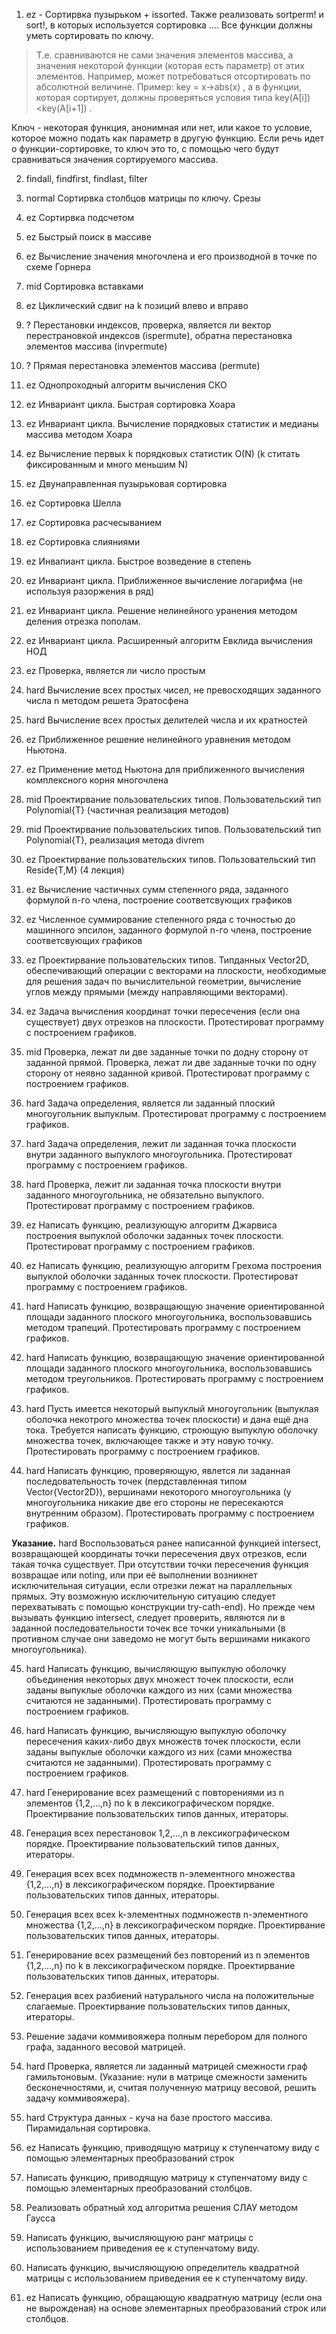 1. ez - Сортирвка пузырьком + issorted. Также реализовать sortperm! и sort!, в которых используется сортировка .... Все функции должны уметь сортировать по ключу. 
> Т.е. сравниваются не сами значения элементов массива, а значения некоторой функции (которая есть параметр) от этих элементов. Например, может потребоваться отсортировать по абсолютной величине. Пример: key = x->abs(x) , а в функции, которая сортирует, должны проверяться условия типа key(A[i])<key(A[i+1]) .

Ключ - некоторая функция, анонимная или нет, или какое то условие, которое можно подать как параметр в другую функцию. Если речь идет о функции-сортировке, то ключ это то, с помощью чего будут сравниваться значения сортируемого массива.

2. findall, findfirst, findlast, filter

3. normal Сортирвка столбцов матрицы по ключу. Срезы

4. ez Сортирвка подсчетом

5. ez Быстрый поиск в массиве

6. ez Вычисление значения многочлена и его производной в точке по схеме Горнера

7. mid Сортировка вставками

8. ez Циклический сдвиг на k позиций влево и вправо

9.  ? Перестановки индексов, проверка, является ли вектор перестрановкой индексов (ispermute), обратна перестановка элементов массива (invpermute)

10. ? Прямая перестановка элементов массива (permute)

11. ez Однопроходный алгоритм вычисления СКО

12. ez Инвариант цикла. Быстрая сортировка Хоара

13. ez Инвариант цикла. Вычисление порядковых статистик и медианы массива методом Хоара

14. ez Вычисление первых k порядковых статистик O(N) (k ститать фиксированным и много меньшим N)

15. ez Двунаправленная пузырьковая сортировка

16. ez Сортировка Шелла

17. ez Сортировка расчесыванием

18. ez Сортировка слияниями

19. ez Инвапиант цикла. Быстрое возведение в степень

20. ez Инвариант цикла. Приближенное вычисление логарифма (не используя разоржения в ряд)

21. ez Инвариант цикла. Решение нелинейного уранения методом деления отрезка пополам.

22. ez Инвариант цикла. Расширенный алгоритм Евклида вычисления НОД

23. ez Проверка, является ли число простым

24. hard Вычисление всех простых чисел, не превосходящих заданного числа n методом решета Эратосфена 

25. hard Вычисление всех простых делителей числа и их кратностей

26. ez Приближенное решение нелинейного уравнения методом Ньютона. 

27. ez Применение метод Ньютона для приближенного вычисления комплексного корня многочлена

28. mid Проектирвание пользовательских типов. Пользовательский тип Polynomial{T} (частичная реализация методов)

29. mid Проектирвание пользовательских типов. Пользовательский тип Polynomial{T}, реализация метода divrem

30. ez Проектирвание пользовательских типов. Пользовательский тип Reside{T,M} (4 лекция)

31. ez Вычисление частичных сумм степенного ряда, заданного формулой n-го члена, построение соответсвующих графиков

32. ez Численное суммирование степенного ряда с точностью до машинного эпсилон, заданного формулой n-го члена, построение соответсвующих графиков

33. ez Проектирвание пользовательских типов. Типданных Vector2D, обеспечивающий операции с векторами на плоскости, необходимые для решения задач по вычислительной геометрии, вычисление углов между прямыми (между направляющими векторами).

34. ez Задача вычисления координат точки пересечения (если она существует) двух отрезков на плоскости. Протестироват программу с построением графиков.

35. mid Проверка, лежат ли две заданные точки по додну сторону от заданной прямой. Проверка, лежат ли две заданные точки по одну сторону от неявно заданной кривой. Протестироват программу с построением графиков.

36. hard Задача определения, является ли заданный плоский многоугольник выпуклым. Протестироват программу с построением графиков.

37. hard Задача определения, лежит ли заданная точка плоскости внутри заданного выпуклого многоугольника. Протестироват программу с построением графиков.

38. hard Проверка, лежит ли заданная точка плоскости внутри заданного многоугольника, не обязательно выпуклого. Протестироват программу с построением графиков.

39. ez Написать функцию, реализующую алгоритм Джарвиса построения выпуклой оболочки заданных точек плоскости. Протестироват программу с построением графиков.

40. ez Написать функцию, реализующую алгоритм Грехома построения выпуклой оболочки заданных точек плоскости. Протестироват программу с построением графиков.

41. hard Написать функцию, возвращающую значение ориентированной площади заданного плоского многоугольника, воспользовавшись методом трапеций. Протестировать программу с построением графиков.

42. hard Написать функцию, возвращающую значение ориентированной площади заданного плоского многоугольника, воспользовавшись методом треугольников. Протестировать программу с построением графиков.

43. hard Пусть имеется некоторый выпуклый многоугольник (выпуклая оболочка некотрого множества точек плоскости) и дана ещё дна тока. Требуется написать функцию, строющую выпуклую оболочку множества точек, включающее также и эту новую точку. Протестировать программу с построением графиков.

44. hard Написать функцию, проверяющую, явлется ли заданная последовательность точек (пердставленная типом Vector{Vector2D}), вершинами некоторого многоугольника (у многоугольника никакие две его стороны не пересекаются внутренним образом). Протестировать программу с построением графиков.
    
**Указание.** hard Воспользоваться ранее написанной функцией intersect, возвращающей координаты точки пересечения двух отрезков, если такая точка существует. При отсутствии точки пересечения функция возвращае или noting, или при её выполнении возникнет исключительная ситуации, если отрезки лежат на параллельных прямых. Эту возможную исключительную ситуацию следует перехватывать с помощью конструкции try-cath-end). Но прежде чем вызывать функцию intersect, следует проверить, являются ли в заданной последовательности точек все точки уникальными (в противном случае они заведомо не могут быть вершинами никакого многоугольника).

45. hard Написать функцию, вычисляющую выпуклую оболочку объединения некоторых двух множест точек плоскости, если заданы выпуклые оболочки каждого из них (сами множества считаются не заданными). Протестировать программу с построением графиков.

46. hard Написать функцию, вычисляющую выпуклую оболочку пересечения каких-либо двух множеств точек плоскости, если заданы выпуклые оболочки каждого из них (сами множества считаются не заданными). Протестировать программу с построением графиков.

47. hard Генерирование всех размещений с повторениями из n элементов {1,2,...,n} по k в лексикографическом порядке. Проектирвание пользовательских типов данных, итераторы.

48. Генерация вcех перестановок 1,2,...,n в лексикографическом порядке. Проектирвание пользовательский типов данных, итераторы.

49. Генерация всех всех подмножеств n-элементного множества {1,2,...,n} в лексикографическом порядке. Проектирвание пользовательских типов данных, итераторы.

50. Генерация всех всех k-элементных подмножеств n-элементного множества {1,2,...,n} в лексикографическом порядке. Проектирвание пользовательских типов данных, итераторы.

51. Генерирование всех размещений без повторений из n элементов {1,2,...,n} по k в лексикографическом порядке. Проектирвание пользовательских типов данных, итераторы.

52. Генерация всех разбиений натурального числа на положительные слагаемые. Проектирвание пользовательских типов данных, итераторы.

53. Решение задачи коммивояжера полным перебором для полного графа, заданного весовой матрицей.

54. hard Проверка, является ли заданный матрицей смежности граф гамильтоновым. (Указание: нули в матрице смежности заменить бесконечностями, и, считая полученную матрицу весовой, решить задачу коммивояжера).

55. hard Структура данных - куча на базе простого массива. Пирамидальная сортировка.

56. ez Написать функцию, приводящую матрицу к ступенчатому виду с помощью элементарных преобразований строк

57. Написать функцию, приводящую матрицу к ступенчатому виду с помощью элементарных преобразований столбцов.

58. Реализовать обратный ход алгоритма решения СЛАУ методом Гаусса

59. Написать функцию, вычисляющуюю ранг матрицы с использованием приведения ее к ступенчатому виду.

60. Написать функцию, вычисляющуюю определитель квадратной матрицы с использованием приведения ее к ступенчатому виду.

61. ez Написать функцию, обращающую квадратную матрицу (если она не вырожденая) на основе элементарных преобразований строк или столбцов.







